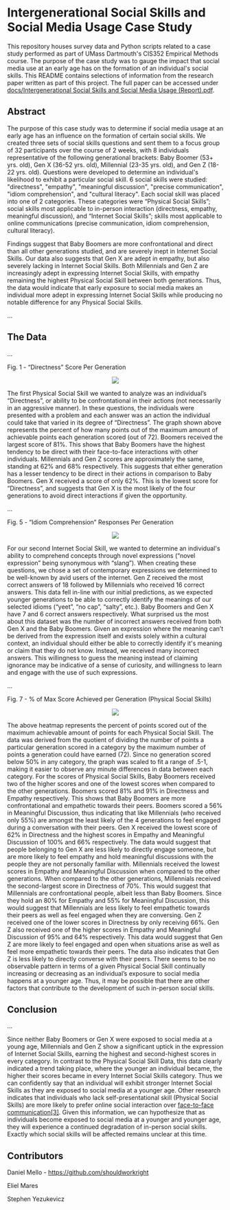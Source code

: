 # Intergenerational Social Skills and Social Media Usage Case Study

This repository houses survey data and Python scripts related to a case study performed as part of UMass Dartmouth's CIS352 Empirical Methods course. The purpose of the case study was to gauge the impact that social media use at an early age has on the formation of an individual's social skills. This README contains selections of information from the research paper written as part of this project. The full paper can be accessed under <a href="https://github.com/shouldworkright/gen-case-study/blob/master/docs/Intergenerational%20Social%20Skills%20and%20Social%20Media%20Usage%20(Report).pdf">docs/Intergenerational Social Skills and Social Media Usage (Report).pdf</a>.

## Abstract

The purpose of this case study was to determine if social media usage at an early age has an influence on the formation of certain social skills. We created three sets of social skills questions and sent them to a focus group of 32 participants over the course of 2 weeks, with 8 individuals representative of the following generational brackets: Baby Boomer (53+ yrs. old), Gen X (36-52 yrs. old), Millennial (23-35 yrs. old), and Gen Z (18-22 yrs. old). Questions were developed to determine an individual's likelihood to exhibit a particular social skill. 6 social skills were studied: "directness", "empathy", "meaningful discussion", "precise communication", "idiom comprehension", and "cultural literacy". Each social skill was placed into one of 2 categories. These categories were “Physical Social Skills”; social skills most applicable to in-person interaction (directness, empathy, meaningful discussion), and “Internet Social Skills”; skills most applicable to online communications (precise communication, idiom comprehension, cultural literacy).

Findings suggest that Baby Boomers are more confrontational and direct than all other generations studied, and are severely inept in Internet Social Skills. Our data also suggests that Gen X are adept in empathy, but also severely lacking in Internet Social Skills. Both Millennials and Gen Z are increasingly adept in expressing Internet Social Skills, with empathy remaining the highest Physical Social Skill between both generations. Thus, the data would indicate that early exposure to social media makes an individual more adept in expressing Internet Social Skills while producing no notable difference for any Physical Social Skills.

...

## The Data

...

Fig. 1 - “Directness” Score Per Generation

<p align="center" width="100%">
  <img src="https://raw.githubusercontent.com/shouldworkright/gen-case-study/master/docs/assets/fig_1.jpg">
</p>

The first Physical Social Skill we wanted to analyze was an individual’s “Directness”, or ability to be confrontational in their actions (not necessarily in an aggressive manner). In these questions, the individuals were presented with a problem and each answer was an action the individual could take that varied in its degree of “Directness”. The graph shown above represents the percent of how many points out of the maximum amount of achievable points each generation scored (out of 72). Boomers received the largest score of 81%. This shows that Baby Boomers have the highest tendency to be direct with their face-to-face interactions with other individuals. Millennials and Gen Z scores are approximately the same, standing at 62% and 68% respectively. This suggests that either generation has a lesser tendency to be direct in their actions in comparison to Baby Boomers. Gen X received a score of only 62%. This is the lowest score for “Directness”, and suggests that Gen X is the most likely of the four generations to avoid direct interactions if given the opportunity.

...

Fig. 5 - “Idiom Comprehension” Responses Per Generation

<p align="center" width="100%">
  <img src="https://raw.githubusercontent.com/shouldworkright/gen-case-study/master/docs/assets/fig_5.jpg">
</p>

For our second Internet Social Skill, we wanted to determine an individual's ability to comprehend concepts through novel expressions (“novel expression” being synonymous with “slang”). When creating these questions, we chose a set of contemporary expressions we determined to be well-known by avid users of the internet. Gen Z received the most correct answers of 18 followed by Millennials who received 16 correct answers. This data fell in-line with our initial predictions, as we expected younger generations to be able to correctly identify the meanings of our selected idioms (“yeet”, “no cap”, “salty”, etc.). Baby Boomers and Gen X have 7 and 6 correct answers respectively. What surprised us the most about this dataset was the number of incorrect answers received from both Gen X and the Baby Boomers. Given an expression where the meaning can’t be derived from the expression itself and exists solely within a cultural context, an individual should either be able to correctly identify it's meaning or claim that they do not know. Instead, we received many incorrect answers. This willingness to guess the meaning instead of claiming ignorance may be indicative of a sense of curiosity, and willingness to learn and engage with the use of such expressions.

...

Fig. 7 - % of Max Score Achieved per Generation (Physical Social Skills)

<p align="center" width="100%">
  <img src="https://raw.githubusercontent.com/shouldworkright/gen-case-study/master/docs/assets/fig_7.jpg">
</p>

The above heatmap represents the percent of points scored out of the maximum achievable amount of points for each Physical Social Skill. The data was derived from the quotient of dividing the number of points a particular generation scored in a category by the maximum number of points a generation could have earned (72). Since no generation scored below 50% in any category, the graph was scaled to fit a range of .5-1, making it easier to observe any minute differences in data between each category. For the scores of Physical Social Skills, Baby Boomers received two of the higher scores and one of the lowest scores when compared to the other generations. Boomers scored 81% and 91% in Directness and Empathy respectively. This shows that Baby Boomers are more confrontational and empathetic towards their peers. Boomers scored a 56% in Meaningful Discussion, thus indicating that like Millennials (who received only 55%) are amongst the least likely of the 4 generations to feel engaged during a conversation with their peers. Gen X received the lowest score of 62% in Directness and the highest scores in Empathy and Meaningful Discussion of 100% and 66% respectively. The data would suggest that people belonging to Gen X are less likely to directly engage someone, but are more likely to feel empathy and hold meaningful discussions with the people they are not personally familiar with. Millennials received the lowest scores in Empathy and Meaningful Discussion when compared to the other generations. When compared to the other generations, Millennials received the second-largest score in Directness of 70%. This would suggest that Millennials are confrontational people, albeit less than Baby Boomers. Since they hold an 80% for Empathy and 55% for Meaningful Discussion, this would suggest that Millennials are less likely to feel empathetic towards their peers as well as feel engaged when they are conversing. Gen Z received one of the lower scores in Directness by only receiving 66%. Gen Z also received one of the higher scores in Empathy and Meaningful Discussion of 95% and 64% respectively. This data would suggest that Gen Z are more likely to feel engaged and open when situations arise as well as feel more empathetic towards their peers. The data also indicates that Gen Z is less likely to directly converse with their peers. There seems to be no observable pattern in terms of a given Physical Social Skill continually increasing or decreasing as an individual’s exposure to social media happens at a younger age. Thus, it may be possible that there are other factors that contribute to the development of such in-person social skills.

## Conclusion

...

Since neither Baby Boomers or Gen X were exposed to social media at a young age, Millennials and Gen Z show a significant uptick in the expression of Internet Social Skills, earning the highest and second-highest scores in every category. In contrast to the Physical Social Skill Data, this data clearly indicated a trend taking place, where the younger an individual became, the higher their scores became in every Internet Social Skills category. Thus we can confidently say that an individual will exhibit stronger Internet Social Skills as they are exposed to social media at a younger age. Other research indicates that individuals who lack self-presentational skill (Physical Social Skills) are more likely to prefer online social interaction over <a href="https://academic.oup.com/joc/article-abstract/55/4/721/4103034?redirectedFrom=fulltext">face-to-face communication[3]</a>. Given this information, we can hypothesize that as individuals become exposed to social media at a younger and younger age, they will experience a continued degradation of in-person social skills. Exactly which social skills will be affected remains unclear at this time.

## Contributors

Daniel Mello - https://github.com/shouldworkright

Eliel Mares

Stephen Yezukevicz
